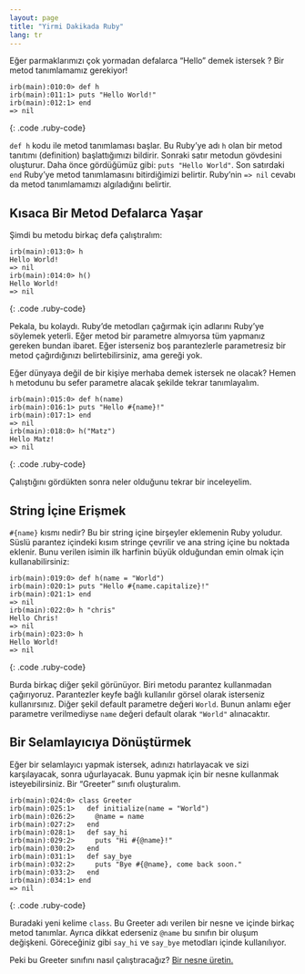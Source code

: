 ```yaml
---
layout: page
title: "Yirmi Dakikada Ruby"
lang: tr
---
```


Eğer parmaklarımızı çok yormadan defalarca “Hello” demek istersek ? Bir
metod tanımlamamız gerekiyor!

    irb(main):010:0> def h
    irb(main):011:1> puts "Hello World!"
    irb(main):012:1> end
    => nil
{: .code .ruby-code}

`def h` kodu ile metod tanımlaması başlar. Bu Ruby’ye adı `h` olan bir
metod tanıtımı (definition) başlattığımızı bildirir. Sonraki satır
metodun gövdesini oluşturur. Daha önce gördüğümüz gibi: `puts "Hello
World"`. Son satırdaki `end` Ruby’ye metod tanımlamasını bitirdiğimizi
belirtir. Ruby’nin `=> nil` cevabı da metod tanımlamamızı algıladığını
belirtir.

## Kısaca Bir Metod Defalarca Yaşar

Şimdi bu metodu birkaç defa çalıştıralım:

    irb(main):013:0> h
    Hello World!
    => nil
    irb(main):014:0> h()
    Hello World!
    => nil
{: .code .ruby-code}

Pekala, bu kolaydı. Ruby’de metodları çağırmak için adlarını Ruby’ye
söylemek yeterli. Eğer metod bir parametre almıyorsa tüm yapmanız
gereken bundan ibaret. Eğer isterseniz boş parantezlerle parametresiz
bir metod çağırdığınızı belirtebilirsiniz, ama gereği yok.

Eğer dünyaya değil de bir kişiye merhaba demek istersek ne olacak? Hemen
`h` metodunu bu sefer parametre alacak şekilde tekrar tanımlayalım.

    irb(main):015:0> def h(name)
    irb(main):016:1> puts "Hello #{name}!"
    irb(main):017:1> end
    => nil
    irb(main):018:0> h("Matz")
    Hello Matz!
    => nil
{: .code .ruby-code}

Çalıştığını gördükten sonra neler olduğunu tekrar bir inceleyelim.

## String İçine Erişmek

`#{name}` kısmı nedir? Bu bir string içine birşeyler eklemenin Ruby
yoludur. Süslü parantez içindeki kısım stringe çevrilir ve ana string
içine bu noktada eklenir. Bunu verilen isimin ilk harfinin büyük
olduğundan emin olmak için kullanabilirsiniz:

    irb(main):019:0> def h(name = "World")
    irb(main):020:1> puts "Hello #{name.capitalize}!"
    irb(main):021:1> end
    => nil
    irb(main):022:0> h "chris"
    Hello Chris!
    => nil
    irb(main):023:0> h
    Hello World!
    => nil
{: .code .ruby-code}

Burda birkaç diğer şekil görünüyor. Biri metodu parantez kullanmadan
çağırıyoruz. Parantezler keyfe bağlı kullanılır görsel olarak isterseniz
kullanırsınız. Diğer şekil default parametre değeri `World`. Bunun
anlamı eğer parametre verilmediyse `name` değeri default olarak
`"World"` alınacaktır.

## Bir Selamlayıcıya Dönüştürmek

Eğer bir selamlayıcı yapmak istersek, adınızı hatırlayacak ve sizi
karşılayacak, sonra uğurlayacak. Bunu yapmak için bir nesne kullanmak
isteyebilirsiniz. Bir “Greeter” sınıfı oluşturalım.

    irb(main):024:0> class Greeter
    irb(main):025:1>   def initialize(name = "World")
    irb(main):026:2>     @name = name
    irb(main):027:2>   end
    irb(main):028:1>   def say_hi
    irb(main):029:2>     puts "Hi #{@name}!"
    irb(main):030:2>   end
    irb(main):031:1>   def say_bye
    irb(main):032:2>     puts "Bye #{@name}, come back soon."
    irb(main):033:2>   end
    irb(main):034:1> end
    => nil
{: .code .ruby-code}

Buradaki yeni kelime `class`. Bu Greeter adı verilen bir nesne ve içinde
birkaç metod tanımlar. Ayrıca dikkat ederseniz `@name` bu sınıfın bir
oluşum değişkeni. Göreceğiniz gibi `say_hi` ve `say_bye` metodları
içinde kullanılıyor.

Peki bu Greeter sınıfını nasıl çalıştıracağız? [Bir nesne
üretin.](../3/)

